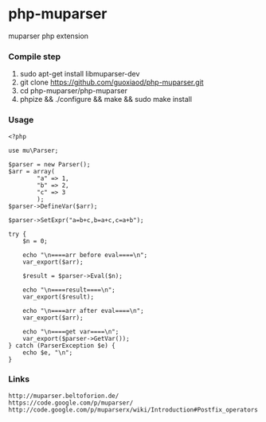 php-muparser
============

muparser php extension


###  Compile step
1. sudo apt-get install libmuparser-dev
2. git clone https://github.com/guoxiaod/php-muparser.git
3. cd php-muparser/php-muparser
4. phpize && ./configure && make && sudo make install

### Usage

    <?php

    use mu\Parser;

    $parser = new Parser();
    $arr = array(
            "a" => 1,
            "b" => 2,
            "c" => 3
            );
    $parser->DefineVar($arr);

    $parser->SetExpr("a=b+c,b=a+c,c=a+b");

    try {
        $n = 0;

        echo "\n====arr before eval====\n";
        var_export($arr);

        $result = $parser->Eval($n);

        echo "\n====result====\n";
        var_export($result);

        echo "\n====arr after eval====\n";
        var_export($arr);

        echo "\n====get var====\n";
        var_export($parser->GetVar());
    } catch (ParserException $e) {
        echo $e, "\n"; 
    }

### Links

    http://muparser.beltoforion.de/
    https://code.google.com/p/muparser/
    http://code.google.com/p/muparserx/wiki/Introduction#Postfix_operators
